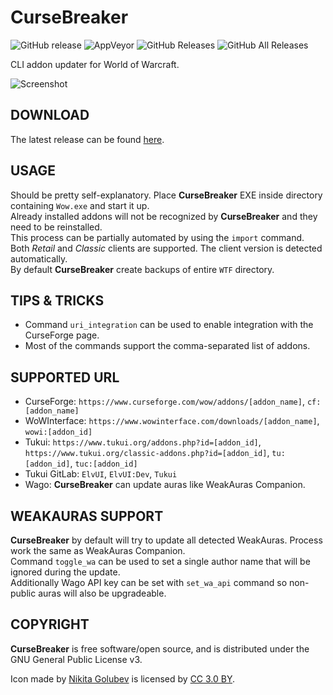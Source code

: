 # CurseBreaker

![GitHub release](https://img.shields.io/github/release/AcidWeb/CurseBreaker) ![AppVeyor](https://img.shields.io/appveyor/ci/AcidWeb/cursebreaker) ![GitHub Releases](https://img.shields.io/github/downloads/AcidWeb/CurseBreaker/latest/total) ![GitHub All Releases](https://img.shields.io/github/downloads/AcidWeb/CurseBreaker/total)

CLI addon updater for World of Warcraft.

![Screenshot](https://i.imgur.com/RQBNS4y.png)

## DOWNLOAD
The latest release can be found [here](https://github.com/AcidWeb/CurseBreaker/releases/latest).

## USAGE
Should be pretty self-explanatory. Place **CurseBreaker** EXE inside directory containing `Wow.exe` and start it up.\
Already installed addons will not be recognized by **CurseBreaker** and they need to be reinstalled.\
This process can be partially automated by using the `import` command.\
Both _Retail_ and _Classic_ clients are supported. The client version is detected automatically.\
By default **CurseBreaker** create backups of entire `WTF` directory.

## TIPS & TRICKS
- Command `uri_integration` can be used to enable integration with the CurseForge page.
- Most of the commands support the comma-separated list of addons.

## SUPPORTED URL
- CurseForge: `https://www.curseforge.com/wow/addons/[addon_name]`, `cf:[addon_name]`
- WoWInterface: `https://www.wowinterface.com/downloads/[addon_name]`, `wowi:[addon_id]`
- Tukui: `https://www.tukui.org/addons.php?id=[addon_id]`, `https://www.tukui.org/classic-addons.php?id=[addon_id]`, `tu:[addon_id]`, `tuc:[addon_id]`
- Tukui GitLab: `ElvUI`, `ElvUI:Dev`, `Tukui`
- Wago: **CurseBreaker** can update auras like WeakAuras Companion.

## WEAKAURAS SUPPORT
**CurseBreaker** by default will try to update all detected WeakAuras. Process work the same as WeakAuras Companion.\
Command `toggle_wa` can be used to set a single author name that will be ignored during the update.\
Additionally Wago API key can be set with `set_wa_api` command so non-public auras will also be upgradeable.

## COPYRIGHT
**CurseBreaker** is free software/open source, and is distributed under the GNU General Public License v3.

Icon made by [Nikita Golubev](https://www.flaticon.com/authors/nikita-golubev) is licensed by [CC 3.0 BY](http://creativecommons.org/licenses/by/3.0/).
